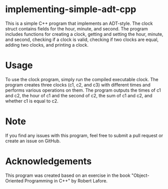 # implementing-simple-adt-cpp
This is a simple C++ program that implements an ADT-style. 
The clock struct contains fields for the hour, minute, and second. 
The program includes functions for creating a clock, getting and setting the hour, minute, and second, checking if a clock is valid, checking if two clocks are equal, adding two clocks, and printing a clock.

# Usage
To use the clock program, simply run the compiled executable clock. The program creates three clocks (c1, c2, and c3) with different times and performs various operations on them. The program outputs the times of c1 and c2, the hour of c1 and the second of c2, the sum of c1 and c2, and whether c1 is equal to c2.

# Note
If you find any issues with this program, feel free to submit a pull request or create an issue on GitHub.

# Acknowledgements
This program was created based on an exercise in the book "Object-Oriented Programming in C++" by Robert Lafore.
